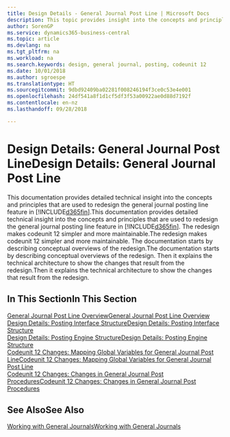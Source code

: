 ```yaml
---
title: Design Details - General Journal Post Line | Microsoft Docs
description: This topic provides insight into the concepts and principles that are used to redesign the general journal posting line feature in Business Central.
author: SorenGP
ms.service: dynamics365-business-central
ms.topic: article
ms.devlang: na
ms.tgt_pltfrm: na
ms.workload: na
ms.search.keywords: design, general journal, posting, codeunit 12
ms.date: 10/01/2018
ms.author: sgroespe
ms.translationtype: HT
ms.sourcegitcommit: 9dbd92409ba02281f008246194f3ce0c53e4e001
ms.openlocfilehash: 24df541a8f1d1cf5df3f53a00922ae0d88d7192f
ms.contentlocale: en-nz
ms.lasthandoff: 09/28/2018

---
```

# <a name="design-details-general-journal-post-line"></a><span data-ttu-id="41957-103">Design Details: General Journal Post Line</span><span class="sxs-lookup"><span data-stu-id="41957-103">Design Details: General Journal Post Line</span></span>
<span data-ttu-id="41957-104">This documentation provides detailed technical insight into the concepts and principles that are used to redesign the general journal posting line feature in [!INCLUDE[d365fin](includes/d365fin_md.md)].</span><span class="sxs-lookup"><span data-stu-id="41957-104">This documentation provides detailed technical insight into the concepts and principles that are used to redesign the general journal posting line feature in [!INCLUDE[d365fin](includes/d365fin_md.md)].</span></span> <span data-ttu-id="41957-105">The redesign makes codeunit 12 simpler and more maintainable.</span><span class="sxs-lookup"><span data-stu-id="41957-105">The redesign makes codeunit 12 simpler and more maintainable.</span></span> <span data-ttu-id="41957-106">The documentation starts by describing conceptual overviews of the redesign.</span><span class="sxs-lookup"><span data-stu-id="41957-106">The documentation starts by describing conceptual overviews of the redesign.</span></span> <span data-ttu-id="41957-107">Then it explains the technical architecture to show the changes that result from the redesign.</span><span class="sxs-lookup"><span data-stu-id="41957-107">Then it explains the technical architecture to show the changes that result from the redesign.</span></span>  

## <a name="in-this-section"></a><span data-ttu-id="41957-108">In This Section</span><span class="sxs-lookup"><span data-stu-id="41957-108">In This Section</span></span>  
[<span data-ttu-id="41957-109">General Journal Post Line Overview</span><span class="sxs-lookup"><span data-stu-id="41957-109">General Journal Post Line Overview</span></span>](design-details-general-journal-post-line-overview.md)  
[<span data-ttu-id="41957-110">Design Details: Posting Interface Structure</span><span class="sxs-lookup"><span data-stu-id="41957-110">Design Details: Posting Interface Structure</span></span>](design-details-posting-interface-structure.md)  
[<span data-ttu-id="41957-111">Design Details: Posting Engine Structure</span><span class="sxs-lookup"><span data-stu-id="41957-111">Design Details: Posting Engine Structure</span></span>](design-details-posting-engine-structure.md)  
[<span data-ttu-id="41957-112">Codeunit 12 Changes: Mapping Global Variables for General Journal Post Line</span><span class="sxs-lookup"><span data-stu-id="41957-112">Codeunit 12 Changes: Mapping Global Variables for General Journal Post Line</span></span>](design-details-codeunit-12-changes-mapping-global-variables-for-general-journal-post-line.md)  
[<span data-ttu-id="41957-113">Codeunit 12 Changes: Changes in General Journal Post Procedures</span><span class="sxs-lookup"><span data-stu-id="41957-113">Codeunit 12 Changes: Changes in General Journal Post Procedures</span></span>](design-details-codeunit-12-changes-changes-in-general-journal-post-procedures.md)  

## <a name="see-also"></a><span data-ttu-id="41957-114">See Also</span><span class="sxs-lookup"><span data-stu-id="41957-114">See Also</span></span>  
[<span data-ttu-id="41957-115">Working with General Journals</span><span class="sxs-lookup"><span data-stu-id="41957-115">Working with General Journals</span></span>](ui-work-general-journals.md)

